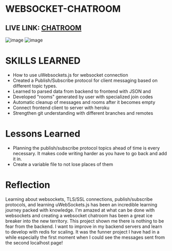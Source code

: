 # WEBSOCKET-CHATROOM
## LIVE LINK: [CHATROOM](https://websocket-chatroom.vercel.app/)
![image](https://user-images.githubusercontent.com/75579372/172495362-b7f78bc4-1448-406d-86cc-5061924fc13e.png)
![image](https://user-images.githubusercontent.com/75579372/172495669-cb4a64ab-7256-426c-9aa4-adcea1b0de5e.png)

# SKILLS LEARNED

- How to use uWebsockets.js for websocket connection
- Created a Publish/Subscribe protocol for client messaging based on different topic types.
- Learned to parsed data from backend to frontend with JSON and
- Developed "rooms" generated by user with specialized join codes
- Automatic cleanup of messages and rooms after it becomes empty
- Connect frontend client to server with heroku
- Strengthen git understanding with different branches and remotes

# Lessons Learned

- Planning the publish/subscribe protocol topics ahead of time is every necessary. It makes code writing harder as you have to go back and add it in.
- Create a variable file to not lose places of them

# Reflection

Learning about websockets, TLS/SSL connections, publish/subscribe protocols, and learning uWebSockets.js has been an incredible learning journey packed with knowledge. I'm amazed at what can be done with websockets and creating a websocket chatroom has been a great ice breaker into the new territory. This project shown me there is nothing to be fear from the backend. I want to improve in my backend servers and learn to develop with redis for scaling. It was the funner project I have had in a while especially the first moment when I could see the messages sent from the second localhost page!
